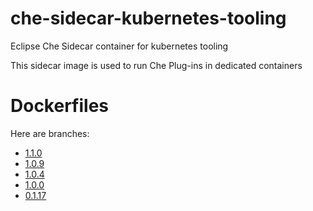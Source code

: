 # che-sidecar-kubernetes-tooling
Eclipse Che Sidecar container for kubernetes tooling

This sidecar image is used to run Che Plug-ins in dedicated containers

# Dockerfiles

Here are branches:
 - [1.1.0](https://github.com/che-dockerfiles/che-sidecar-kubernetes-tooling/tree/1.1.0)
 - [1.0.9](https://github.com/che-dockerfiles/che-sidecar-kubernetes-tooling/tree/1.0.9)
 - [1.0.4](https://github.com/che-dockerfiles/che-sidecar-kubernetes-tooling/tree/1.0.4)
 - [1.0.0](https://github.com/che-dockerfiles/che-sidecar-kubernetes-tooling/tree/1.0.0)
 - [0.1.17](https://github.com/che-dockerfiles/che-sidecar-kubernetes-tooling/tree/0.1.17)
